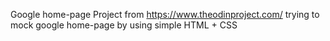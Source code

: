 Google home-page Project from https://www.theodinproject.com/ trying to mock google home-page by using simple HTML + CSS
